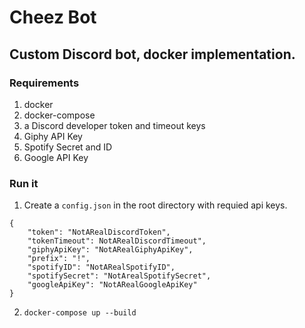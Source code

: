 # Cheez Bot

## Custom Discord bot, docker implementation.

### Requirements
1. docker
2. docker-compose
3. a Discord developer token and timeout keys
4. Giphy API Key
5. Spotify Secret and ID
6. Google API Key


### Run it
1. Create a `config.json` in the root directory with requied api keys.
```
{
    "token": "NotARealDiscordToken",
    "tokenTimeout": NotARealDiscordTimeout",
    "giphyApiKey": "NotARealGiphyApiKey",
    "prefix": "!",
    "spotifyID": "NotARealSpotifyID",
    "spotifySecret": "NotArealSpotifySecret",
    "googleApiKey": "NotARealGoogleApiKey"
}
```
2. `docker-compose up --build`
